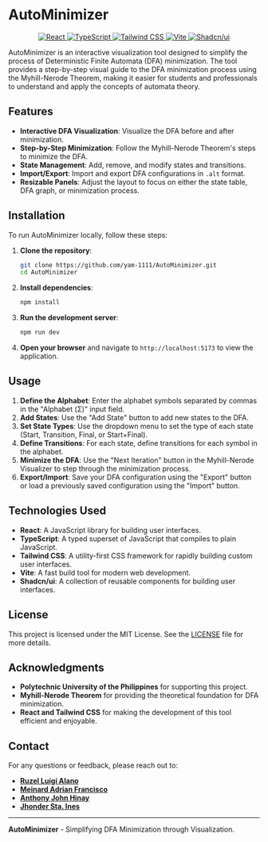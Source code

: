 # AutoMinimizer

<p align="center">
  <a href="https://reactjs.org/" target="_blank">
    <img src="https://img.shields.io/badge/React-20232A?style=for-the-badge&logo=react&logoColor=61DAFB" alt="React" />
  </a>
  <a href="https://www.typescriptlang.org/" target="_blank">
    <img src="https://img.shields.io/badge/TypeScript-007ACC?style=for-the-badge&logo=typescript&logoColor=white" alt="TypeScript" />
  </a>
  <a href="https://tailwindcss.com/" target="_blank">
    <img src="https://img.shields.io/badge/Tailwind_CSS-38B2AC?style=for-the-badge&logo=tailwind-css&logoColor=white" alt="Tailwind CSS" />
  </a>
  <a href="https://vitejs.dev/" target="_blank">
    <img src="https://img.shields.io/badge/Vite-B73BFE?style=for-the-badge&logo=vite&logoColor=FFD62E" alt="Vite" />
  </a>
  <a href="https://ui.shadcn.com/" target="_blank">
    <img src="https://img.shields.io/badge/Shadcn/ui-000000?style=for-the-badge&logo=shadcn&logoColor=white" alt="Shadcn/ui" />
  </a>
</p>

AutoMinimizer is an interactive visualization tool designed to simplify the process of Deterministic Finite Automata (DFA) minimization. The tool provides a step-by-step visual guide to the DFA minimization process using the Myhill-Nerode Theorem, making it easier for students and professionals to understand and apply the concepts of automata theory.

<!-- ![AutoMinimizer Screenshot](screenshot.png) -->

## Features

- **Interactive DFA Visualization**: Visualize the DFA before and after minimization.
- **Step-by-Step Minimization**: Follow the Myhill-Nerode Theorem's steps to minimize the DFA.
- **State Management**: Add, remove, and modify states and transitions.
- **Import/Export**: Import and export DFA configurations in `.alt` format.
- **Resizable Panels**: Adjust the layout to focus on either the state table, DFA graph, or minimization process.

## Installation

To run AutoMinimizer locally, follow these steps:

1. **Clone the repository**:
   ```bash
   git clone https://github.com/yam-1111/AutoMinimizer.git
   cd AutoMinimizer
   ```

2. **Install dependencies**:
   ```bash
   npm install
   ```

3. **Run the development server**:
   ```bash
   npm run dev
   ```

4. **Open your browser** and navigate to `http://localhost:5173` to view the application.

## Usage

1. **Define the Alphabet**: Enter the alphabet symbols separated by commas in the "Alphabet (Σ)" input field.
2. **Add States**: Use the "Add State" button to add new states to the DFA.
3. **Set State Types**: Use the dropdown menu to set the type of each state (Start, Transition, Final, or Start+Final).
4. **Define Transitions**: For each state, define transitions for each symbol in the alphabet.
5. **Minimize the DFA**: Use the "Next Iteration" button in the Myhill-Nerode Visualizer to step through the minimization process.
6. **Export/Import**: Save your DFA configuration using the "Export" button or load a previously saved configuration using the "Import" button.

## Technologies Used

- **React**: A JavaScript library for building user interfaces.
- **TypeScript**: A typed superset of JavaScript that compiles to plain JavaScript.
- **Tailwind CSS**: A utility-first CSS framework for rapidly building custom user interfaces.
- **Vite**: A fast build tool for modern web development.
- **Shadcn/ui**: A collection of reusable components for building user interfaces.

## License

This project is licensed under the MIT License. See the [LICENSE](LICENSE) file for more details.

## Acknowledgments

- **Polytechnic University of the Philippines** for supporting this project.
- **Myhill-Nerode Theorem** for providing the theoretical foundation for DFA minimization.
- **React and Tailwind CSS** for making the development of this tool efficient and enjoyable.

## Contact

For any questions or feedback, please reach out to:

- **[Ruzel Luigi Alano](https://github.com/Crounous)**
- **[Meinard Adrian Francisco](https://github.com/znarfm)**
- **[Anthony John Hinay](https://github.com/yam-1111)**
- **[Jhonder Sta. Ines](https://github.com/jhndr)**

---

**AutoMinimizer** - Simplifying DFA Minimization through Visualization.
